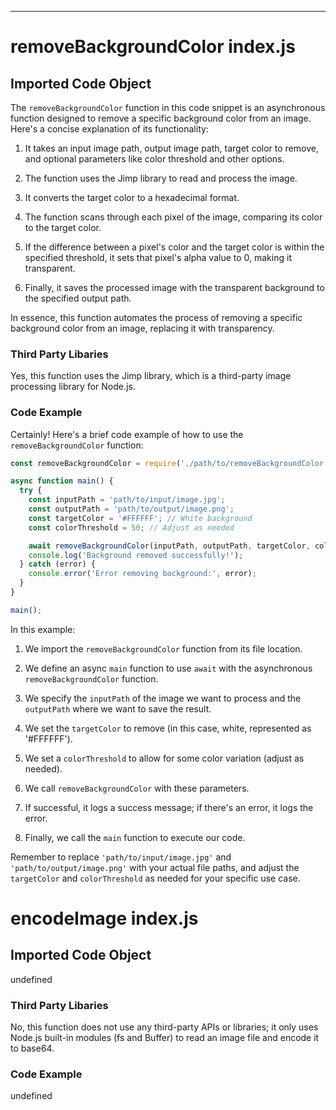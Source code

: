 

  

  

  

  

  

  

  

  

  

  

  

  

  
---
# removeBackgroundColor index.js
## Imported Code Object
The `removeBackgroundColor` function in this code snippet is an asynchronous function designed to remove a specific background color from an image. Here's a concise explanation of its functionality:

1. It takes an input image path, output image path, target color to remove, and optional parameters like color threshold and other options.

2. The function uses the Jimp library to read and process the image.

3. It converts the target color to a hexadecimal format.

4. The function scans through each pixel of the image, comparing its color to the target color.

5. If the difference between a pixel's color and the target color is within the specified threshold, it sets that pixel's alpha value to 0, making it transparent.

6. Finally, it saves the processed image with the transparent background to the specified output path.

In essence, this function automates the process of removing a specific background color from an image, replacing it with transparency.

### Third Party Libaries

Yes, this function uses the Jimp library, which is a third-party image processing library for Node.js.

### Code Example

Certainly! Here's a brief code example of how to use the `removeBackgroundColor` function:

```javascript
const removeBackgroundColor = require('./path/to/removeBackgroundColor');

async function main() {
  try {
    const inputPath = 'path/to/input/image.jpg';
    const outputPath = 'path/to/output/image.png';
    const targetColor = '#FFFFFF'; // White background
    const colorThreshold = 50; // Adjust as needed

    await removeBackgroundColor(inputPath, outputPath, targetColor, colorThreshold);
    console.log('Background removed successfully!');
  } catch (error) {
    console.error('Error removing background:', error);
  }
}

main();
```

In this example:

1. We import the `removeBackgroundColor` function from its file location.

2. We define an async `main` function to use `await` with the asynchronous `removeBackgroundColor` function.

3. We specify the `inputPath` of the image we want to process and the `outputPath` where we want to save the result.

4. We set the `targetColor` to remove (in this case, white, represented as '#FFFFFF').

5. We set a `colorThreshold` to allow for some color variation (adjust as needed).

6. We call `removeBackgroundColor` with these parameters.

7. If successful, it logs a success message; if there's an error, it logs the error.

8. Finally, we call the `main` function to execute our code.

Remember to replace `'path/to/input/image.jpg'` and `'path/to/output/image.png'` with your actual file paths, and adjust the `targetColor` and `colorThreshold` as needed for your specific use case.

# encodeImage index.js
## Imported Code Object
undefined

### Third Party Libaries

No, this function does not use any third-party APIs or libraries; it only uses Node.js built-in modules (fs and Buffer) to read an image file and encode it to base64.

### Code Example

undefined


  

  

  

  

  

  

  

  